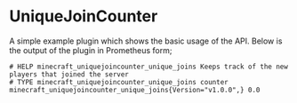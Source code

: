 # UniqueJoinCounter
A simple example plugin which shows the basic usage of the API. Below is the output of the plugin in Prometheus form;
```
# HELP minecraft_uniquejoincounter_unique_joins Keeps track of the new players that joined the server
# TYPE minecraft_uniquejoincounter_unique_joins counter
minecraft_uniquejoincounter_unique_joins{Version="v1.0.0",} 0.0
```